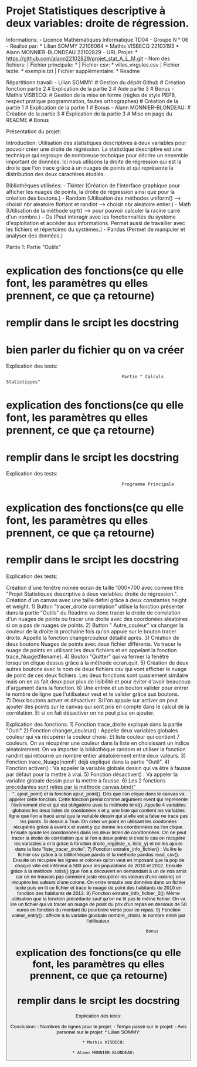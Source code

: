 # Projet Statistiques descriptive à deux variables: droite de régression. 

Informations: 
    - Licence Mathématiques Informatique TD04 
    - Groupe N ° 06
    - Réalisé par: 
        * Lilian SOMMY 22106064
        * Mathis VISBECQ 22103193
        * Alann MONNIER-BLONDEAU 22102829
    - URL Projet:
        * https://github.com/alann22102829/projet_stat_A_L_M.git
    - Nom des fichiers:
        | Fichier principale:
            *
        | Fichier csv:
            * villes_virgules.csv
        | Fichier texte:
            * exemple.txt
        | Fichier supplémentaire:
            * Readme


Répartitionn travail:
    - Lilian SOMMY: 
        # Gestion du dépôt Github
        # Création fonction partie 2
        # Explication de la partie 2
        # Aide partie 3
        # Bonus
    - Mathis VISBECQ:
        # Gestion de la mise en forme (règles de style PEP8, respect pratique programmation, fautes orthographes)
        # Création de la partie 1
        # Explication de la partie 1
        # Bonus
    - Alann MONNIER-BLONDEAU:
        # Création de la partie 3 
        # Explication de la partie 3
        # Mise en page du README
        # Bonus

Présentation du projet:

Introduction: Utilisation des statistiques descriptives à deux variables pour pouvoir créer une droite de régréssion. La statistique descriptive est une technique qui regroupe de nombreuse technique pour décrire un ensemble important de données. Ici nous utilisons la droite de régression qui est la droite que l'on trace grâce à un nuages de points et qui représente la distribution des deux caractères étudiés.

Bibliothèques utilisées:
    - Tkinter (Création de l'interface graphique pour afficher les nuages de points, la droite de régression ainsi que pour la création des boutons.)
    - Random (Utilisation des méthodes uniform() --> choisir nbr aleatoire flottant et randint --> choisir nbr aleatoire entier.)
    - Math (Utilisation de la méthode sqrt() --> pour pouvoir calculer la racine carré d'un nombre.)
    - Os (Peut interagir avec les fonctionnalités du système d'exploitation et accéder aux informations. Permet aussi de travailler avec les fichiers et répertoires du systèmes.)
    - Pandas (Permet de manipuler et analyser des données.)


Partie 1:
                                                Partie "Outils"

# explication des fonctions(ce qu elle font, les paramètres qu elles prennent, ce que ça retourne)
# remplir dans le srcipt les docstring
# bien parler du fichier qu on va créer
Explication des tests:



                                                Partie " Calculs Statistiques"

# explication des fonctions(ce qu elle font, les paramètres qu elles prennent, ce que ça retourne)
# remplir dans le srcipt les docstring
Explication des tests:



                                                Programme Principale

# explication des fonctions(ce qu elle font, les paramètres qu elles prennent, ce que ça retourne)
# remplir dans le srcipt les docstring
Explication des tests:

Création d'une fenêtre nomée ecran de taille 1000*700 avec comme titre "Projet Statistiques descriptive à deux variables: droite de régression.".
Création d'un canvas avec une taille défini grâce à deux constantes height et weight. 
    1) Button "tracer_droite correlation" utilise la fonction présenter dans la partie "Outils" du Readme va donc tracer la droite de correlation d'un nuages de points ou tracer une droite avec des coordonées aléatoires si on a pas de nuages de points.
    2) Button " Autre_couleur" va changer la couleur de la droite la prochaine fois qu'on appuie sur le bouton tracer droite. Appelle la fonction changercouleur détaillé après. 
    3) Création de deux boutons Nuages de points avec deux fichier différents. Va tracer le nuage de points en utilisant les deux fichiers et en appelant la fonction trace_Nuage(filename). 
    4) Bouton "Quitter" qui va fermer la fenêtre lorsqu'on clique dessus grâce à la méthode ecran.quit.
    5) Création de deux autres boutons avec le nom de deux fichiers csv qui vont afficher le nuage de point de ces deux fichiers. Les deux fonctions sont quasiement similaire mais on en as fait deux pour plus de lisibilité et pour éviter d'avoir beaucoup d'argument dans la fonction. 
    6) Une entrée et un bouton valider pour entrer le nombre de ligne que l'utilisateur veut et le valider grâce aux boutons.  
    7) Deux boutons actver et désactiver. Si l'on appuie sur activer on peut ajouter des points sur le canvas qui sont pris en compte dans le calcul de la corrélation. Et si on fait désactiver on ne peut plus en ajouter. 

Explication des fonctions:
    1) Fonction trace_droite expliqué dans la partie "Outil"
    2) Fonction changer_couleur() : Appelle deux variables globales couleur qui va récupérer la couleur choisi. Et liste couleur qui contient 7 couleurs. On va récupérer une couleur dans la liste en choisissant un indice aléatoirement. On va importer la bibliothèque random et utiliser la fonction randint qui retourne un nombre entier aléatoirement entre deux valeurs. 
    3) Fonction trace_Nuage(nomF) déjà expliqué dans la partie "Outil".
    4) Fonction activer() : Va appeler la variable globale dessin qui va être à fausse par défaut pour la mettre à vrai.
    5) Fonction désactiver() : Va appeler la variable globale dessin pour la mettre à fausse.
    6) Les 2 fonctions précédantes sont reliés par la méthode canvas.bind("<Button>", ajout_point) et la fonction ajout_point(). Dès que l'on clique dans le canvas va appeler cette fonction. Cette fonction prend comme argument event qui représente l'évènement clic et qui est obligatoire avec la méthode bind(). 
    Appelle 4 variables globales les deux listes de coordonées x et y, une liste qui contient les variables ligne que l'on a tracé ainsi que la variable dessin qui si elle est a false ne trace pas les points. Si dessin a True. On créer un point en utilisant les coodonées récupérés grâce à event.x et event.y qui donne les coordonnées ou l'on clique. Ensuite ajoute les coordonnées dans les deux listes de coordonnées. 
    On ne peut tracer la droite de corrélation que si l'on a deux points si c'est le cas on récupère les variables a et b grâce à fonction droite_reg(liste_x, liste_y) et on les ajoute dans la liste "liste_tracer_droite".
    7) Fonction extraire_info_fichier() : Va lire le fichier csv grâce à la bibliothèque panda et la méthode pandas.read_csv(). 
    Ensuite on récupère les lignes et colones qu'on veut en imposant que la pop de chaque ville est inférieur à 500 pour les populations de 2010 et 2012. Ensuite grâce à la méthode .tolist() (que l'on a découvert en demandant à un de nos amis car on ne trouvais pas comment juste récupérer les valeurs d'une colone) on récupère les valeurs d'une colone.
    On entre ensuite ses données dans un fichier texte puis on lit ce fichier et trace le nuage de point des habitants de 2010 en fonction des habitants de 2012. 
    8) Fonction extraire_info_fichier_2(): Même utilisation que la fonction précédante sauf qu'on ne lit pas le même fichier. On va lire
    un fichier qui va tracer un nuage de point du prix d'un repas en dessous de 50 euros en fonction du montant du pourboire versé pour ce repas. 
    9) Fonction valeur_entry() : affecte à la variabe gloabale nombre_choisi, le nombre entré par l'utilisateur. 


                                                Bonus 

# explication des fonctions(ce qu elle font, les paramètres qu elles prennent, ce que ça retourne)
# remplir dans le srcipt les docstring
Explication des tests:


Conclusion: 
    - Nombres de lignes pour le projet: 
    - Temps passé sur le projet:
    - Avis personel sur le projet:
        * Lilian SOMMY:

        * Mathis VISBECQ:

        * Alann MONNIER-BLONDEAU:
    
                            